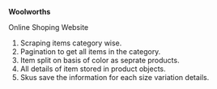 **Woolworths**

Online Shoping Website

1. Scraping items category wise.
2. Pagination to get all items in the category.
3. Item split on basis of color as seprate products. 
4. All details of item stored in product objects.
5. Skus save the information for each size variation details. 


